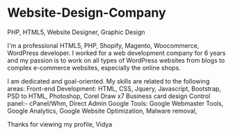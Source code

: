 # Website-Design-Company
PHP, HTML5, Website Designer, Graphic Design

I'm a professional HTML5, PHP, Shopify, Magento, Woocommerce, WordPress developer. I worked for a web development company for 6 years and my passion is to work on all types of WordPress websites from blogs to complex e-commerce websites, especially the online shops.

I am dedicated and goal-oriented.  My skills are related to the following areas:  Front-end Development: HTML, CSS, Jquery, Javascript, Bootstrap, PSD to HTML, Photoshop, Corel Draw x7  Business card design   Control panel:- cPanel/Whm, Direct Admin  Google Tools: Google Webmaster Tools, Google Analytics,  Google Website Optimization, Malware removal,

Thanks for viewing my profile,
Vidya
